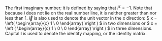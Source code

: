 The first imaginary number; it is defined by saying that $i^2 = -1$.
Note that because $i$ does not lie on the real number line, it is
neither greater than nor less than 1. $\vec{i}$ is also used to denote
the unit vector in the x direction: $
x = \left( 
\begin{array}{c} 
  1 \\ 0 
\end{array} 
\right ) $ in two dimensions or $ x = \left ( 
\begin{array}{c} 
  1 \\
  0 \\
  0 
\end{array}
\right ) $ in three dimensions. Capital I is used to denote the identity
mapping, or the identity matrix.
